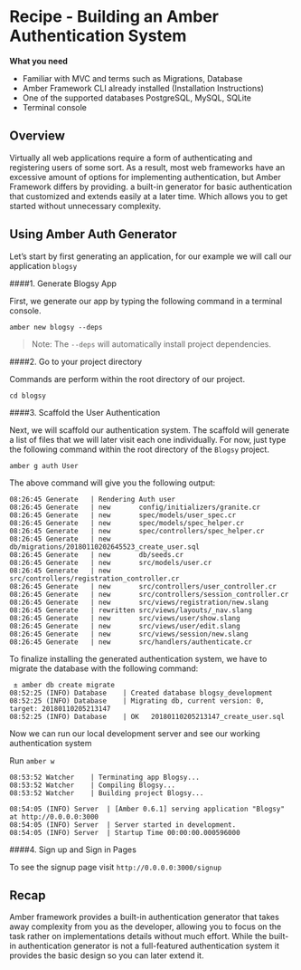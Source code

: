 # Recipe - Building an Amber Authentication System

**What you need**

- Familiar with MVC and terms such as Migrations, Database
- Amber Framework CLI already installed (Installation Instructions)
- One of the supported databases PostgreSQL, MySQL, SQLite
- Terminal console

## Overview

Virtually all web applications require a form of authenticating and registering users of some sort. As a result, most web frameworks have an excessive amount of options for implementing authentication, but Amber Framework differs by providing. a built-in generator for basic authentication that customized and extends easily at a later time. Which allows you to get started without unnecessary complexity.

## Using Amber Auth Generator

Let’s start by first generating an application, for our example we will call our application `blogsy`

####1. Generate Blogsy App

First, we generate our app by typing the following command in a terminal console.

`amber new blogsy --deps`

> Note: The `--deps` will automatically install project dependencies.

####2. Go to your project directory 

Commands are perform within the root directory of our project.

`cd blogsy`

####3. Scaffold the User Authentication

Next, we will scaffold our authentication system. The scaffold will generate a list of files that we will later visit each one individually. For now, just type the following command within the root directory of the `Blogsy` project.

`amber g auth User`

The above command will give you the following output:

```
08:26:45 Generate	| Rendering Auth user
08:26:45 Generate	| new       config/initializers/granite.cr
08:26:45 Generate	| new       spec/models/user_spec.cr
08:26:45 Generate	| new       spec/models/spec_helper.cr
08:26:45 Generate	| new       spec/controllers/spec_helper.cr
08:26:45 Generate	| new       db/migrations/20180110202645523_create_user.sql
08:26:45 Generate	| new       db/seeds.cr
08:26:45 Generate	| new       src/models/user.cr
08:26:45 Generate	| new       src/controllers/registration_controller.cr
08:26:45 Generate	| new       src/controllers/user_controller.cr
08:26:45 Generate	| new       src/controllers/session_controller.cr
08:26:45 Generate	| new       src/views/registration/new.slang
08:26:45 Generate	| rewritten src/views/layouts/_nav.slang
08:26:45 Generate	| new       src/views/user/show.slang
08:26:45 Generate	| new       src/views/user/edit.slang
08:26:45 Generate	| new       src/views/session/new.slang
08:26:45 Generate	| new       src/handlers/authenticate.cr
```

To finalize installing the generated authentication system, we have to migrate the database with the following command:

```
 ± amber db create migrate
08:52:25 (INFO) Database	| Created database blogsy_development
08:52:25 (INFO) Database	| Migrating db, current version: 0, target: 20180110205213147
08:52:25 (INFO) Database	| OK   20180110205213147_create_user.sql
```

Now we can run our local development server and see our working authentication system

Run `amber w`

```
08:53:52 Watcher	| Terminating app Blogsy...
08:53:52 Watcher	| Compiling Blogsy...
08:53:52 Watcher	| Building project Blogsy...

08:54:05 (INFO) Server	| [Amber 0.6.1] serving application "Blogsy" at http://0.0.0.0:3000
08:54:05 (INFO) Server	| Server started in development.
08:54:05 (INFO) Server	| Startup Time 00:00:00.000596000
```

####4. Sign up and Sign in Pages 

To see the signup page visit `http://0.0.0.0:3000/signup`

## Recap

Amber framework provides a built-in authentication generator that takes away complexity from you as the developer, allowing you to focus on the task rather on implementations details without much effort. While the built-in authentication generator is not a full-featured authentication system it provides the basic design so you can later extend it.

